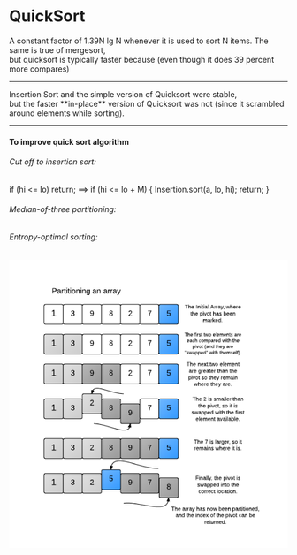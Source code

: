 # QuickSort

A constant factor of 1.39N lg N whenever it is used to sort N items. The same is true of mergesort,<br>
but quicksort is typically faster because (even though it does 39 percent more compares)
<hr>
Insertion Sort and the simple version of Quicksort were stable, <br> 
but the faster **in-place** version of Quicksort was not (since it scrambled around elements while sorting).
<hr>
<h4>To improve quick sort algorithm</h4>
<h6>Cut off to insertion sort:</h6> 
if (hi <= lo) return; ==> if (hi <= lo + M) { Insertion.sort(a, lo, hi); return; }
<h6>Median-of-three partitioning:</h6>
<h6>Entropy-optimal sorting:</h6> 

<img src="./quicksort.png">
